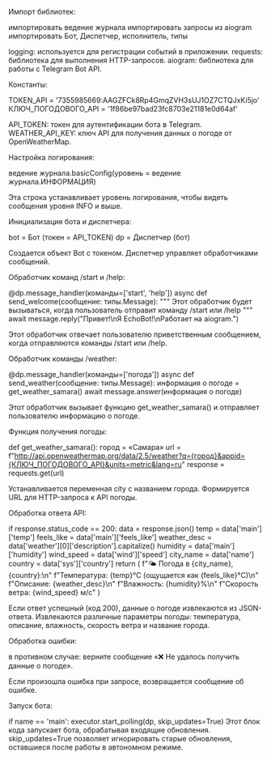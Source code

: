 Импорт библиотек:

импортировать ведение журнала импортировать запросы из aiogram импортировать Бот, Диспетчер, исполнитель, типы

logging: используется для регистрации событий в приложении. requests: библиотека для выполнения HTTP-запросов. aiogram: библиотека для работы с Telegram Bot API.

Константы:

TOKEN_API = '7355985669:AAGZFCk8Rp4GmqZVH3sUJ1OZ7CTQJxKi5jo' КЛЮЧ_ПОГОДОВОГО_API = '1f86be97bad23fc8703e21181e0d64af'

API_TOKEN: токен для аутентификации бота в Telegram. WEATHER_API_KEY: ключ API для получения данных о погоде от OpenWeatherMap.

Настройка логирования:

ведение журнала.basicConfig(уровень = ведение журнала.ИНФОРМАЦИЯ)

Эта строка устанавливает уровень логирования, чтобы видеть сообщения уровня INFO и выше.

Инициализация бота и диспетчера:

bot = Бот (токен = API_TOKEN) dp = Диспетчер (бот)

Создается объект Bot с токеном. Диспетчер управляет обработчиками сообщений.

Обработчик команд /start и /help:

@dp.message_handler(команды=['start', 'help']) async def send_welcome(сообщение: типы.Message): """ Этот обработчик будет вызываться, когда пользователь отправит команду /start или /help """ await message.reply("Привет!\nЯ EchoBot!\nРаботает на aiogram.")

Этот обработчик отвечает пользователю приветственным сообщением, когда отправляются команды /start или /help.

Обработчик команды /weather:

@dp.message_handler(команды=['погода']) async def send_weather(сообщение: типы.Message): информация о погоде = get_weather_samara() await message.answer(информация о погоде)

Этот обработчик вызывает функцию get_weather_samara() и отправляет пользователю информацию о погоде.

Функция получения погоды:

def get_weather_samara(): город = «Самара» url = f"http://api.openweathermap.org/data/2.5/weather?q={город}&appid={КЛЮЧ_ПОГОДОВОГО_API}&units=metric&lang=ru" response = requests.get(url)

Устанавливается переменная city с названием города. Формируется URL для HTTP-запроса к API погоды.

Обработка ответа API:

if response.status_code == 200: data = response.json() temp = data['main']['temp'] feels_like = data['main']['feels_like'] weather_desc = data['weather'][0]['description'].capitalize() humidity = data['main']['humidity'] wind_speed = data['wind']['speed'] city_name = data['name'] country = data['sys']['country'] return ( f"🌤 Погода в {city_name}, {country}:\n" f"Температура: {temp}°C (ощущается как {feels_like}°C)\n" f"Описание: {weather_desc}\n" f"Влажность: {humidity}%\n" f"Скорость ветра: {wind_speed} м/с" )

Если ответ успешный (код 200), данные о погоде извлекаются из JSON-ответа. Извлекаются различные параметры погоды: температура, описание, влажность, скорость ветра и название города.

Обработка ошибки:

в противном случае: верните сообщение «❌ Не удалось получить данные о погоде».

Если произошла ошибка при запросе, возвращается сообщение об ошибке.

Запуск бота:

if name == 'main': executor.start_polling(dp, skip_updates=True) Этот блок кода запускает бота, обрабатывая входящие обновления. skip_updates=True позволяет игнорировать старые обновления, оставшиеся после работы в автономном режиме.
